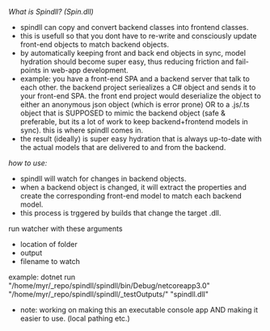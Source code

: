 _What is Spindll? (Spin.dll)_
- spindll can copy and convert backend classes into frontend classes.
- this is usefull so that you dont have to re-write and consciously update front-end objects to match backend objects.
- by automatically keeping front and back end objects in sync, model hydration should become super easy, thus reducing friction and fail-points in web-app development.
- example: you have a front-end SPA and a backend server that talk to each other. the backend project seriealizes a C# object and sends it to your front-end SPA. the front end project would deserialize the object to either an anonymous json object (which is error prone) OR to a .js/.ts object that is SUPPOSED to mimic the backend object (safe & preferable, but its a lot of work to keep backend+frontend models in sync). this is where spindll comes in.
- the result (ideally) is super easy hydration that is always up-to-date with the actual models that are delivered to and from the backend.

_how to use:_
- spindll will watch for changes in backend objects.
- when a backend object is changed, it will extract the properties and create the corresponding front-end model to match each backend model.
- this process is trggered by builds that change the target .dll.

run watcher with these arguments
- location of folder
- output
- filename to watch

example:
dotnet run "/home/myr/_repo/spindll/spindll/bin/Debug/netcoreapp3.0" "/home/myr/_repo/spindll/spindll/_testOutputs/" "spindll.dll"

* note: working on making this an executable console app AND making it easier to use. (local pathing etc.)
